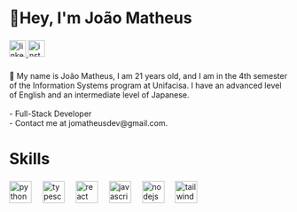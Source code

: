 <h1 align="left">👋Hey, I'm João Matheus</h1>

###

<div align="left">
  <a href="https://www.linkedin.com/in/jomatheusdev/" target="_blank">
    <img src="https://img.shields.io/static/v1?message=LinkedIn&logo=linkedin&label=&color=white&logoColor=black&labelColor=&style=for-the-badge" height="30" alt="linkedin logo"  />
  </a>
  <a href="https://www.instagram.com/figueiredotheus_/" target="_blank">
    <img src="https://img.shields.io/static/v1?message=Instagram&logo=instagram&label=&color=white&logoColor=black&labelColor=&style=for-the-badge" height="30" alt="instagram logo"  />
  </a>
</div>

###

<p align="left">🚩 My name is João Matheus, I am 21 years old, and I am in the 4th semester of the Information Systems program at Unifacisa. I have an advanced level of English and an intermediate level of Japanese.<br><br>- Full-Stack Developer<br>- Contact me at jomatheusdev@gmail.com.</p>

###

<h1 align="left">Skills</h1>

###

<div align="left">
  <img src="https://skillicons.dev/icons?i=py" height="40" alt="python logo"  />
  <img width="12" />
  <img src="https://skillicons.dev/icons?i=ts" height="40" alt="typescript logo"  />
  <img width="12" />
  <img src="https://skillicons.dev/icons?i=react" height="40" alt="react logo"  />
  <img width="12" />
  <img src="https://skillicons.dev/icons?i=js" height="40" alt="javascript logo"  />
  <img width="12" />
  <img src="https://skillicons.dev/icons?i=nodejs" height="40" alt="nodejs logo"  />
  <img width="12" />
  <img src="https://skillicons.dev/icons?i=tailwind" height="40" alt="tailwindcss logo"  />
</div>

###
